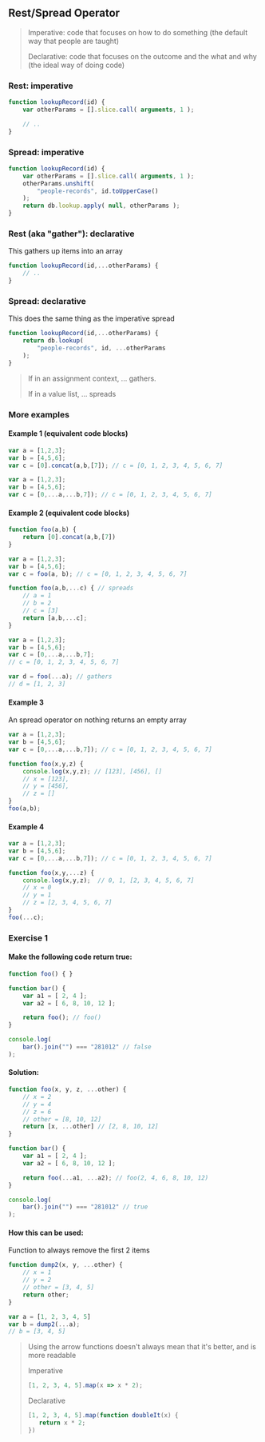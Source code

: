 ## Rest/Spread Operator

> Imperative: code that focuses on how to do something (the default way that people are taught)
>
> Declarative: code that focuses on the outcome and the what and why (the ideal way of doing code)

### Rest: imperative

```js
function lookupRecord(id) {
    var otherParams = [].slice.call( arguments, 1 );

    // ..
}
```

### Spread: imperative

```js
function lookupRecord(id) {
    var otherParams = [].slice.call( arguments, 1 );
    otherParams.unshift(
        "people-records", id.toUpperCase()
    );
    return db.lookup.apply( null, otherParams );
}
```

### Rest (aka "gather"): declarative

This gathers up items into an array

```js
function lookupRecord(id,...otherParams) {
    // ..
}
```

### Spread: declarative

This does the same thing as the imperative spread

```js
function lookupRecord(id,...otherParams) {
    return db.lookup(
        "people-records", id, ...otherParams
    );
}
```

> If in an assignment context, ... gathers.
>
> If in a value list, ... spreads

### More examples

#### Example 1 (equivalent code blocks)

```js
var a = [1,2,3];
var b = [4,5,6];
var c = [0].concat(a,b,[7]); // c = [0, 1, 2, 3, 4, 5, 6, 7]
```

```js
var a = [1,2,3];
var b = [4,5,6];
var c = [0,...a,...b,7]); // c = [0, 1, 2, 3, 4, 5, 6, 7]
```

#### Example 2 (equivalent code blocks)

```js
function foo(a,b) {
    return [0].concat(a,b,[7])
}

var a = [1,2,3];
var b = [4,5,6];
var c = foo(a, b); // c = [0, 1, 2, 3, 4, 5, 6, 7]

```

```js
function foo(a,b,...c) { // spreads
    // a = 1
    // b = 2
    // c = [3]
    return [a,b,...c];
}

var a = [1,2,3];
var b = [4,5,6];
var c = [0,...a,...b,7];
// c = [0, 1, 2, 3, 4, 5, 6, 7]

var d = foo(...a); // gathers
// d = [1, 2, 3]
```

#### Example 3

An spread operator on nothing returns an empty array

```js
var a = [1,2,3];
var b = [4,5,6];
var c = [0,...a,...b,7]); // c = [0, 1, 2, 3, 4, 5, 6, 7]

function foo(x,y,z) {
    console.log(x,y,z); // [123], [456], []
    // x = [123],
    // y = [456],
    // z = []
}
foo(a,b);
```

#### Example 4

```js
var a = [1,2,3];
var b = [4,5,6];
var c = [0,...a,...b,7]); // c = [0, 1, 2, 3, 4, 5, 6, 7]

function foo(x,y,...z) {
    console.log(x,y,z);  // 0, 1, [2, 3, 4, 5, 6, 7]
    // x = 0
    // y = 1
    // z = [2, 3, 4, 5, 6, 7]
}
foo(...c);
```

### Exercise 1

#### Make the following code return true:

```js
function foo() { }

function bar() {
    var a1 = [ 2, 4 ];
    var a2 = [ 6, 8, 10, 12 ];

    return foo(); // foo()
}

console.log(
    bar().join("") === "281012" // false
);
```

#### Solution:

```js
function foo(x, y, z, ...other) {
    // x = 2
    // y = 4
    // z = 6
    // other = [8, 10, 12]
    return [x, ...other] // [2, 8, 10, 12]
}

function bar() {
    var a1 = [ 2, 4 ];
    var a2 = [ 6, 8, 10, 12 ];

    return foo(...a1, ...a2); // foo(2, 4, 6, 8, 10, 12)
}

console.log(
    bar().join("") === "281012" // true
);
```

#### How this can be used:

Function to always remove the first 2 items

```js
function dump2(x, y, ...other) {
    // x = 1
    // y = 2
    // other = [3, 4, 5]
    return other;
}

var a = [1, 2, 3, 4, 5]
var b = dump2(...a);
// b = [3, 4, 5]
```

> Using the arrow functions doesn't always mean that it's better, and is more readable
>
> Imperative
>
>```js
>[1, 2, 3, 4, 5].map(x => x * 2);
>```
>
> Declarative
>
>```js
>[1, 2, 3, 4, 5].map(function doubleIt(x) {
>    return x * 2;
>})
>```